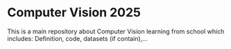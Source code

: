 # Computer Vision 2025
This is a main repository about Computer Vision learning from school which includes: Definition, code, datasets (if contain),... 
